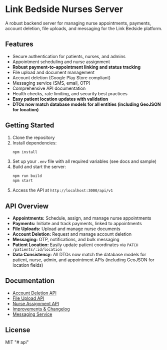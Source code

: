 # Link Bedside Nurses Server

A robust backend server for managing nurse appointments, payments, account deletion, file uploads, and messaging for the Link Bedside platform.

## Features

- Secure authentication for patients, nurses, and admins
- Appointment scheduling and nurse assignment
- **Robust payment-to-appointment linking and status tracking**
- File upload and document management
- Account deletion (Google Play Store compliant)
- Messaging service (SMS, email, OTP)
- Comprehensive API documentation
- Health checks, rate limiting, and security best practices
- **Easy patient location updates with validation**
- **DTOs now match database models for all entities (including GeoJSON for location)**

## Getting Started

1. Clone the repository
2. Install dependencies:
   ```bash
   npm install
   ```
3. Set up your `.env` file with all required variables (see docs and sample)
4. Build and start the server:
   ```bash
   npm run build
   npm start
   ```
5. Access the API at `http://localhost:3000/api/v1`

## API Overview

- **Appointments:** Schedule, assign, and manage nurse appointments
- **Payments:** Initiate and track payments, linked to appointments
- **File Uploads:** Upload and manage nurse documents
- **Account Deletion:** Request and manage account deletion
- **Messaging:** OTP, notifications, and bulk messaging
- **Patient Location:** Easily update patient coordinates via `PATCH /patients/:id/location`
- **Data Consistency:** All DTOs now match the database models for patient, nurse, admin, and appointment APIs (including GeoJSON for location fields)

## Documentation

- [Account Deletion API](docs/account-deletion-api.md)
- [File Upload API](docs/file-upload-api.md)
- [Nurse Assignment API](docs/nurse-assignment-api.md)
- [Improvements & Changelog](docs/IMPROVEMENTS.md)
- [Messaging Service](docs/MESSAGING_SERVICE.md)

## License

MIT
"# api" 
